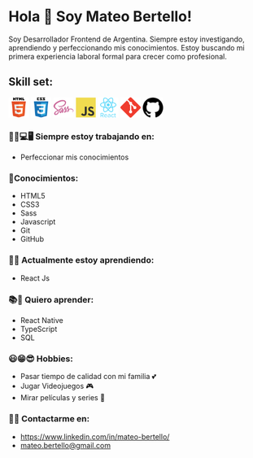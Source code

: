 # Hola 👋 Soy Mateo Bertello!
 
Soy Desarrollador Frontend de Argentina. Siempre estoy investigando, aprendiendo y perfeccionando mis conocimientos. Estoy buscando mi primera experiencia laboral formal para crecer como profesional.

## Skill set:

<p align="left">
<img src="./assets/html5.svg" height="auto" width="40">
<img src="./assets/css3.svg" height="auto" width="40">
<img src="./assets/sass.svg" height="auto" width="40">
<img src="./assets/javascript.svg" height="auto" width="40">
<img src="./assets/react.svg" height="auto" width="40">
<img src="./assets/git.svg" height="auto" width="40">
<img src="./assets/github.svg" height="auto" width="40">
</p>

### :technologist:💻🖥️ Siempre estoy trabajando en:

- Perfeccionar mis conocimientos

### 🧠Conocimientos:
- HTML5 
- CSS3
- Sass
- Javascript
- Git
- GitHub

### 🌱🤓 Actualmente estoy aprendiendo:

- React Js

### 📚🤔 Quiero aprender:
- React Native
- TypeScript
- SQL

### 😃😁😎 Hobbies:

- Pasar tiempo de calidad con mi familia 💕​
- Jugar Videojuegos 🎮​
- Mirar películas y series 🍿

### 📍📌 Contactarme en:

- https://www.linkedin.com/in/mateo-bertello/
- mateo.bertello@gmail.com


